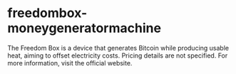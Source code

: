 # freedombox-moneygeneratormachine
​The Freedom Box is a device that generates Bitcoin while producing usable heat, aiming to offset electricity costs. Pricing details are not specified. For more information, visit the official website.
